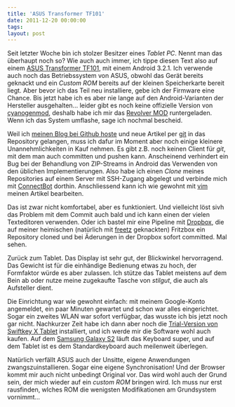 ```yaml
---
title: 'ASUS Transformer TF101'
date: 2011-12-20 00:00:00 
tags: 
layout: post
---
```

Seit letzter Woche bin ich stolzer Besitzer eines *Tablet PC*. Nennt man das überhaupt noch so? Wie auch auch immer, ich tippe diesen Text also auf einem [ASUS Transformer TF101][1], mit einem Android 3.2.1. Ich verwende auch noch das Betriebssystem von ASUS, obwohl das Gerät bereits geknackt und ein *Custom ROM* bereits auf der kleinen Speicherkarte bereit liegt. Aber bevor ich das Teil neu installiere, gebe ich der Firmware eine Chance. Bis jetzt habe ich es aber nie lange auf den Android-Varianten der Hersteller ausgehalten... leider gibt es noch keine offizielle Version von [cyanogenmod][2], deshalb habe ich mir das [Revolver MOD][3] runtergeladen. Wenn ich das System umflashe, sage ich nochmal bescheid.

Weil ich [meinen Blog bei Github hoste][4] und neue Artikel per [git][0] in das Repository gelangen, muss ich dafur im Moment aber noch einige kleinere Unannehmlichkeiten in Kauf nehmen. Es gibt z.B. noch keinen Client für *git*, mit dem man auch committen und pushen kann. Anscheinend verhindert ein Bug bei der Behandlung von ZIP-Streams in Android das Verwenden von den üblichen Implementierungen. Also habe ich einen *Clone* meines Repositories auf einem Server mit SSH-Zugang abgelegt und verbinde mich mit [ConnectBot][5] dorthin. Anschliessend kann ich wie gewohnt mit [vim][6] meinen Artikel bearbeiten.

Das ist zwar nicht komfortabel, aber es funktioniert. Und vielleicht löst sivh das Problem mit dem Commit auch bald und ich kann einen der vielen Texteditoren verwenden. Oder ich bastel mir eine Pipeline mit [Dropbox][7], die auf meiner heimischen (natürlich mit [freetz][8] geknackten) Fritzbox ein Repository cloned und bei Äderungen in der Dropbox sofort committed. Mal sehen.

Zurück zum Tablet. Das Display ist sehr gut, der Blickwinkel hervorragend. Das Gewicht ist für die einhändige Bedienung etwas zu hoch, der Formfaktor würde es aber zulassen. Ich stütze das Tablet meistens auf dem Bein ab oder nutze meine zugekaufte Tasche von *stilgut*, die auch als Aufsteller dient.

Die Einrichtung war wie gewohnt einfach: mit meinem Google-Konto angemeldet, ein paar Minuten gewartet und schon war alles eingerichtet. Sogar ein zweites WLAN war sofort verfügbar, das wusste ich bis jetzt noch gar nicht. Nachkurzer Zeit habe ich dann aber noch die [Trial-Version von Swiftkey X Tablet][9] installiert, und ich werde mir die Software wohl auch kaufen. Auf dem [Samsung Galaxy S2][10] läuft das Keyboard super, und auf dem Tablet ist es dem Standardkeyboard auch meilenweit überlegen.

Natürlich verfällt ASUS auch der Unsitte, eigene Anwendungen zwangszuinstallieren. Sogar eine eigene Synchronisation! Und der Browser kommt mir auch nicht unbedingt Original vor. Das wird wohl auch der Grund sein, der mich wieder auf ein *custom ROM* bringen wird. Ich muss nur erst rausfinden, wlches ROM die wenigsten Modifikationen am Grundsystem vornimmt...

[0]: http://git-scm.org
[1]: http://www.asus.de/Eee/Eee_Pad/Eee_Pad_Transformer_TF101/
[2]: http://www.cyanogenmod.com/devices
[3]: http://forum.xda-developers.com/showthread.php?t=1173230&page=164
[4]: https://github.com/MoriTanosuke/moritanosuke.github.com
[5]: https://market.android.com/details?id=org.connectbot
[6]: http://vim.org
[7]: http://getdropbox.com
[8]: http://freetz.org
[9]: https://market.android.com/details?id=com.touchtype.swiftkey.tablet.trial
[10]: http://blog.kopis.de/2011/07/05/erster-eindruck-samsung-galaxy-s2-i9100/

